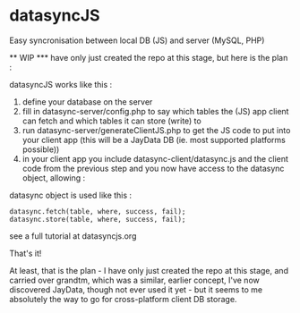 datasyncJS
==========

Easy syncronisation between local DB (JS) and server (MySQL, PHP)


** WIP *** have only just created the repo at this stage, but here is the plan :


datasyncJS works like this :

1. define your database on the server
2. fill in datasync-server/config.php to say which tables the (JS) app client can fetch and which tables it can store (write) to
3. run datasync-server/generateClientJS.php to get the JS code to put into your client app (this will be a JayData DB (ie. most supported platforms possible))
4. in your client app you include datasync-client/datasync.js and the client code from the previous step and you now have access to the datasync object, allowing :
        
datasync object is used like this :
    
    datasync.fetch(table, where, success, fail);
    datasync.store(table, where, success, fail);


	
see a full tutorial at datasyncjs.org 	
	

That's it!


At least, that is the plan - I have only just created the repo at this stage,
and carried over grandtm, which was a similar, earlier concept,
I've now discovered JayData, though not ever used it yet - but it seems to me
absolutely the way to go for cross-platform client DB storage.

